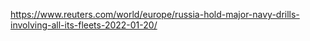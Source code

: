 https://www.reuters.com/world/europe/russia-hold-major-navy-drills-involving-all-its-fleets-2022-01-20/

